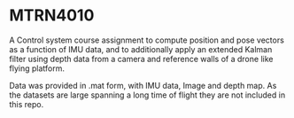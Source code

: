 # MTRN4010
A Control system course assignment to compute position and pose vectors as a function of IMU data, and to additionally apply an extended Kalman filter using depth data from a camera and reference walls of a drone like flying platform.

Data was provided in .mat form, with IMU data, Image and depth map. As the datasets are large spanning a long time of flight they are not included in this repo.
